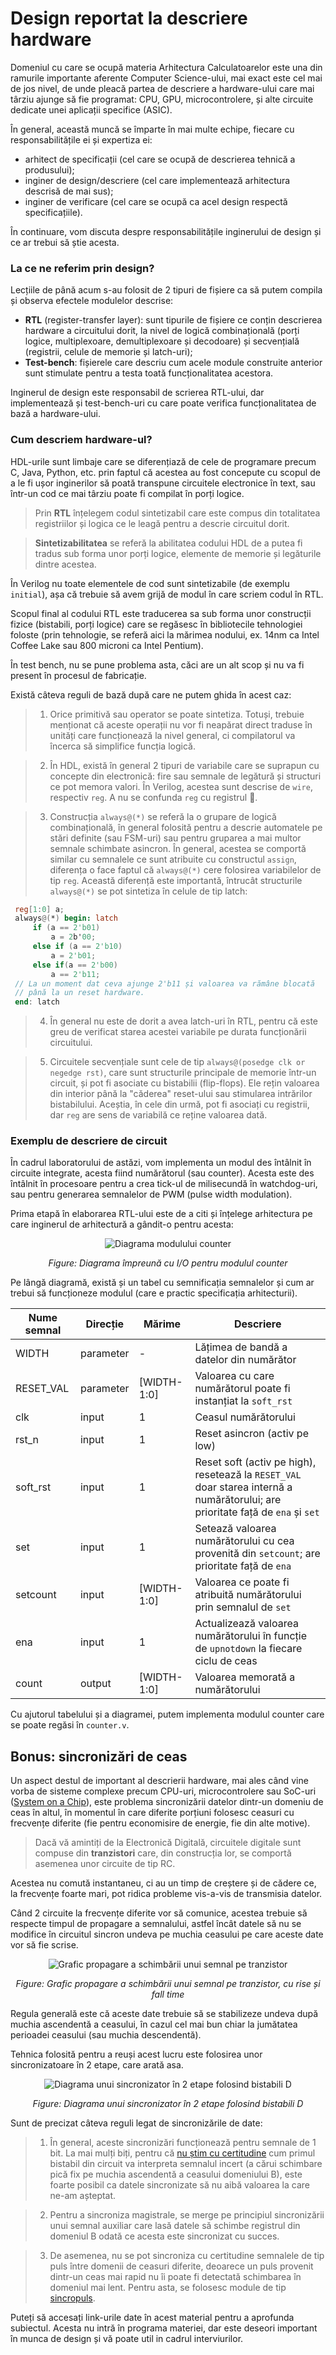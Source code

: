 
# Design reportat la descriere hardware

  

Domeniul cu care se ocupă materia Arhitectura Calculatoarelor este una din ramurile importante aferente Computer Science-ului, mai exact este cel mai de jos nivel, de unde pleacă partea de descriere a hardware-ului care mai târziu ajunge să fie programat: CPU, GPU, microcontrolere, și alte circuite dedicate unei aplicații specifice (ASIC).

În general, această muncă se împarte în mai multe echipe, fiecare cu responsabilitățile ei și expertiza ei:

- arhitect de specificații (cel care se ocupă de descrierea tehnică a produsului);
- inginer de design/descriere (cel care implementează arhitectura descrisă de mai sus);
- inginer de verificare (cel care se ocupă ca acel design respectă specificațiile).

În continuare, vom discuta despre responsabilitățile inginerului de design și ce ar trebui să știe acesta.

### La ce ne referim prin design?

Lecțiile de până acum s-au folosit de 2 tipuri de fișiere ca să putem compila și observa efectele modulelor descrise:

- **RTL** (register-transfer layer): sunt tipurile de fișiere ce conțin descrierea hardware a circuitului dorit, la nivel de logică combinațională (porți logice, multiplexoare, demultiplexoare și decodoare) și secvențială (registrii, celule de memorie și latch-uri);
- **Test-bench**: fișierele care descriu cum acele module construite anterior sunt stimulate pentru a testa toată funcționalitatea acestora.


Inginerul de design este responsabil de scrierea RTL-ului, dar implementează și test-bench-uri cu care poate verifica funcționalitatea de bază a hardware-ului.


### Cum descriem hardware-ul?

HDL-urile sunt limbaje care se diferențiază de cele de programare precum C, Java, Python, etc. prin faptul că acestea au fost concepute cu scopul de a le fi ușor inginerilor să poată transpune circuitele electronice în text, sau într-un cod ce mai târziu poate fi compilat în porți logice.

> Prin **RTL** înțelegem codul sintetizabil care este compus din totalitatea registriilor și logica ce le leagă pentru a descrie circuitul dorit.

> **Sintetizabilitatea** se referă la abilitatea codului HDL de a putea fi tradus sub forma unor porți logice, elemente de memorie și legăturile dintre acestea.

În Verilog nu toate elementele de cod sunt sintetizabile (de exemplu ``initial``), așa că trebuie să avem grijă de modul în care scriem codul în RTL.

Scopul final al codului RTL este traducerea sa sub forma unor construcții fizice (bistabili, porți logice) care se regăsesc în bibliotecile tehnologiei foloste (prin tehnologie, se referă aici la mărimea nodului, ex. 14nm ca Intel Coffee Lake sau 800 microni ca Intel Pentium).

În test bench, nu se pune problema asta, căci are un alt scop și nu va fi present în procesul de fabricație.

Există câteva reguli de bază după care ne putem ghida în acest caz:

> 1. Orice primitivă sau operator se poate sintetiza. Totuși, trebuie menționat că aceste operații nu vor fi neapărat direct traduse în unități care funcționează la nivel general, ci compilatorul va încerca să simplifice funcția logică.

> 2. În HDL, există în general 2 tipuri de variabile care se suprapun cu concepte din electronică: fire sau semnale de legătură și structuri ce pot memora valori. În Verilog, acestea sunt descrise de `wire`, respectiv `reg`. A nu se confunda `reg` cu registrul 🤔.

> 3. Construcția `always@(*)` se referă la o grupare de logică combinațională, în general folosită pentru a descrie automatele pe stări definite (sau FSM-uri) sau pentru gruparea a mai multor semnale schimbate asincron. În general, acestea se comportă similar cu semnalele ce sunt atribuite cu constructul `assign`, diferența o face faptul că `always@(*)` cere folosirea variabilelor de tip `reg`. Această diferență este importantă, întrucât structurile `always@(*)` se pot sintetiza în celule de tip latch:

```verilog
 reg[1:0] a;
 always@(*) begin: latch
	 if (a == 2'b01)
		 a = 2b'00;
	 else if (a == 2'b10)
		 a = 2'b01;
	 else if(a == 2'b00)
		 a == 2'b11;
 // La un moment dat ceva ajunge 2'b11 și valoarea va rămâne blocată
 // până la un reset hardware.
 end: latch
```

> 4. În general nu este de dorit a avea latch-uri în RTL, pentru că este greu de verificat starea acestei variabile pe durata funcționării circuitului.

> 5. Circuitele secvențiale sunt cele de tip `always@(posedge clk or negedge rst)`, care sunt structurile principale de memorie într-un circuit, și pot fi asociate cu bistabilii (flip-flops). Ele rețin valoarea din interior până la "căderea" reset-ului sau stimularea intrărilor bistabilului. Aceștia, în cele din urmă, pot fi asociați cu registrii, dar `reg` are sens de variabilă ce reține valoarea dată.

### Exemplu de descriere de circuit

În cadrul laboratorului de astăzi, vom implementa un modul des întâlnit în circuite integrate, acesta fiind numărătorul (sau counter). Acesta este des întâlnit în procesoare pentru a crea tick-ul de milisecundă în watchdog-uri, sau pentru generarea semnalelor de PWM (pulse width modulation).

Prima etapă în elaborarea RTL-ului este de a citi și înțelege arhitectura pe care inginerul de arhitectură a gândit-o pentru acesta:

<div  align="center">

![Diagrama modulului counter](../media/counter.drawio.png)

_Figure: Diagrama împreună cu I/O pentru modulul counter_

</div>

Pe lângă diagramă, există și un tabel cu semnificația semnalelor și cum ar trebui să funcționeze modulul (care e practic specificația arhitecturii).

| **Nume semnal** | **Direcție** | **Mărime**    | **Descriere**                                                                                                            |
|-----------------|--------------|---------------|---------------------------------------------------------------------------------------------------------------------------|
| WIDTH           | parameter    | -             | Lățimea de bandă a datelor din numărător                                                                                   |
| RESET_VAL       | parameter    | [WIDTH-1:0]   | Valoarea cu care numărătorul poate fi instanțiat la `soft_rst`                                                             |
| clk             | input        | 1             | Ceasul numărătorului                                                                                                      |
| rst_n           | input        | 1             | Reset asincron (activ pe low)                                                                                             |
| soft_rst        | input        | 1             | Reset soft (activ pe high), resetează la `RESET_VAL` doar starea internă a numărătorului; are prioritate față de `ena` și `set` |
| set             | input        | 1             | Setează valoarea numărătorului cu cea provenită din `setcount`; are prioritate față de `ena`                               |
| setcount        | input        | [WIDTH-1:0]   | Valoarea ce poate fi atribuită numărătorului prin semnalul de `set`                                                        |
| ena             | input        | 1             | Actualizează valoarea numărătorului în funcție de `upnotdown` la fiecare ciclu de ceas                                     |
| count           | output       | [WIDTH-1:0]   | Valoarea memorată a numărătorului                                                                                          |


Cu ajutorul tabelului și a diagramei, putem implementa modulul counter care se poate regăsi în `counter.v`.

## Bonus: sincronizări de ceas

Un aspect destul de important al descrierii hardware, mai ales când vine vorba de sisteme complexe precum CPU-uri, microcontrolere sau SoC-uri ([System on a Chip](https://en.wikipedia.org/wiki/System_on_a_chip)), este problema sincronizării datelor dintr-un domeniu de ceas în altul, în momentul în care diferite porțiuni folosesc ceasuri cu frecvențe diferite (fie pentru economisire de energie, fie din alte motive).

> Dacă vă amintiți de la Electronică Digitală, circuitele digitale sunt compuse din **tranzistori** care, din construcția lor, se comportă asemenea unor circuite de tip RC.

Acestea nu comută instantaneu, ci au un timp de creștere și de cădere ce, la frecvențe foarte mari, pot ridica probleme vis-a-vis de transmisia datelor.

Când 2 circuite la frecvențe diferite vor să comunice, acestea trebuie să respecte timpul de propagare a semnalului, astfel încât datele să nu se modifice în circuitul sincron undeva pe muchia ceasului pe care aceste date vor să fie scrise.

<div  align="center">


![Grafic propagare a schimbării unui semnal pe tranzistor](../media/propagation.png)


_Figure: Grafic propagare a schimbării unui semnal pe tranzistor, cu rise și fall time_


</div>

Regula generală este că aceste date trebuie să se stabilizeze undeva după muchia ascendentă a ceasului, în cazul cel mai bun chiar la jumătatea perioadei ceasului (sau muchia descendentă).

Tehnica folosită pentru a reuși acest lucru este folosirea unor sincronizatoare în 2 etape, care arată asa.

<div  align="center">


![Diagrama unui sincronizator în 2 etape folosind bistabili D](../media/sync.drawio.png)

_Figure: Diagrama unui sincronizator în 2 etape folosind bistabili D_


</div>


Sunt de precizat câteva reguli legat de sincronizările de date:


> 1. În general, aceste sincronizări funcționează pentru semnale de 1 bit. La mai mulți biți, pentru că [nu știm cu certitudine](https://en.wikipedia.org/wiki/Metastability_(electronics)) cum primul bistabil din circuit va interpreta semnalul incert (a cărui schimbare pică fix pe muchia ascendentă a ceasului domeniului B), este foarte posibil ca datele sincronizate să nu aibă valoarea la care ne-am așteptat.

> 2. Pentru a sincroniza magistrale, se merge pe principiul sincronizării unui semnal auxiliar care lasă datele să schimbe registrul din domeniul B odată ce acesta este sincronizat cu succes.

> 3. De asemenea, nu se pot sincroniza cu certitudine semnalele de tip puls între domenii de ceasuri diferite, deoarece un puls provenit dintr-un ceas mai rapid nu îi poate fi detectată schimbarea în domeniul mai lent. Pentru asta, se folosesc module de tip [sincropuls](https://fpgacpu.ca/fpga/CDC_Pulse_Synchronizer_2phase.html).

Puteți să accesați link-urile date în acest material pentru a aprofunda subiectul. Acesta nu intră în programa materiei, dar este deseori important în munca de design și vă poate util in cadrul interviurilor.